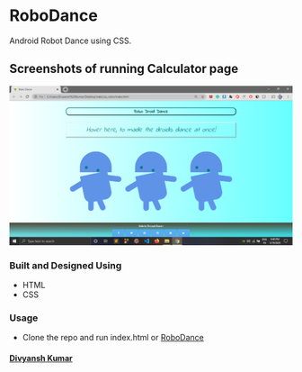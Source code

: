 # RoboDance
Android Robot Dance using CSS.

## Screenshots of running Calculator page
![Robo](https://raw.githubusercontent.com/jordandivyansh/robodance/master/Screenshot%20(140).png)
### Built and Designed Using
- HTML
- CSS

### Usage
- Clone the repo and run index.html or [RoboDance](https://github.com/jordandivyansh/robodance)

#### [Divyansh Kumar](https://jordandivyansh.github.io/divyanshkumar)
